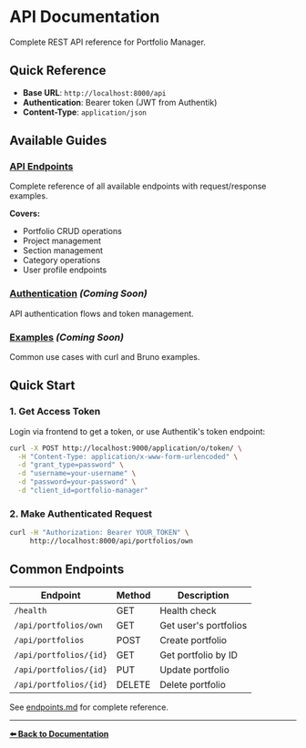 # API Documentation

Complete REST API reference for Portfolio Manager.

## Quick Reference

- **Base URL**: `http://localhost:8000/api`
- **Authentication**: Bearer token (JWT from Authentik)
- **Content-Type**: `application/json`

## Available Guides

### [API Endpoints](endpoints.md)
Complete reference of all available endpoints with request/response examples.

**Covers:**
- Portfolio CRUD operations
- Project management
- Section management
- Category operations
- User profile endpoints

### [Authentication](authentication.md) *(Coming Soon)*
API authentication flows and token management.

### [Examples](examples.md) *(Coming Soon)*
Common use cases with curl and Bruno examples.

## Quick Start

### 1. Get Access Token

Login via frontend to get a token, or use Authentik's token endpoint:

```bash
curl -X POST http://localhost:9000/application/o/token/ \
  -H "Content-Type: application/x-www-form-urlencoded" \
  -d "grant_type=password" \
  -d "username=your-username" \
  -d "password=your-password" \
  -d "client_id=portfolio-manager"
```

### 2. Make Authenticated Request

```bash
curl -H "Authorization: Bearer YOUR_TOKEN" \
     http://localhost:8000/api/portfolios/own
```

## Common Endpoints

| Endpoint | Method | Description |
|----------|--------|-------------|
| `/health` | GET | Health check |
| `/api/portfolios/own` | GET | Get user's portfolios |
| `/api/portfolios` | POST | Create portfolio |
| `/api/portfolios/{id}` | GET | Get portfolio by ID |
| `/api/portfolios/{id}` | PUT | Update portfolio |
| `/api/portfolios/{id}` | DELETE | Delete portfolio |

See [endpoints.md](endpoints.md) for complete reference.

---

**[⬅️ Back to Documentation](../README.md)**
